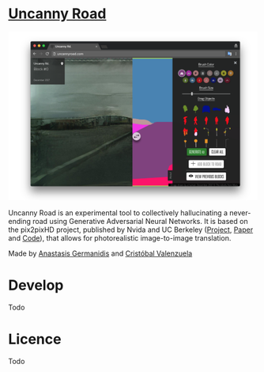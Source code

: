 # [Uncanny Road](http://uncannyroad.com)

![demo](client/src/img/demo.png)

Uncanny Road is an experimental tool to collectively hallucinating a never-ending road using Generative Adversarial Neural Networks. It is based on the pix2pixHD project, published by Nvida and UC Berkeley ([Project](https://tcwang0509.github.io/pix2pixHD/), [Paper](https://arxiv.org/pdf/1711.11585.pdf) and [Code](https://github.com/NVIDIA/pix2pixHD)), that allows for photorealistic image-to-image translation.

Made by [Anastasis Germanidis](http://agermanidis.com) and [Cristóbal Valenzuela](http://cvalenzuelab.com/)

 # Develop

 Todo

 # Licence

 Todo

